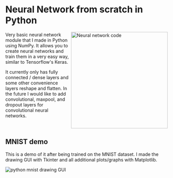 # Neural Network from scratch in Python

<img align="right" alt="Neural network code" src="https://github.com/michael-lesirge/neural-network/assets/100492377/58c37070-8f4c-42c3-a2b3-e8cb194607cd" width = 300>
<p>Very basic neural network module that I made in Python using NumPy. It allows you to create neural networks and train them in a very easy way, similar to Tensorflow's Keras. 
  
It currently only has fully connected / dense layers and some other convenience layers reshape and flatten. In the future I would like to add convolutional, maxpool, and dropout layers for convolutional neural networks.</p>

<br clear="right"/>

## MNIST demo
<p>This is a demo of it after being trained on the MNIST dataset. I made the drawing GUI with Tkinter and all additional plots/graphs with Matplotlib.</p>
<img alt="python mnist drawing GUI" src="https://github.com/michael-lesirge/neural-network/assets/100492377/27856ede-a556-4ee0-bbe1-7aba370cb57e">
